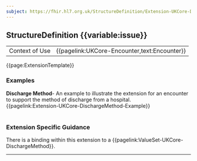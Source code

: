 ```yaml
---
subject: https://fhir.hl7.org.uk/StructureDefinition/Extension-UKCore-DischargeMethod
---
```

## StructureDefinition {{variable:issue}}

<table id="addToTranspose">
<tr><td>Context of Use</td>
<td>{{pagelink:UKCore-Encounter,text:Encounter}}</td>
</tr>
</table>

{{page:ExtensionTemplate}}

<div id="Examples" class="tabcontent">
  <h3>Examples</h3>
  <b>Discharge Method</b>- An example to illustrate the extension for an encounter to support the method of discharge from a hospital.<br>
  {{pagelink:Extension-UKCore-DischargeMethod-Example}}
  <br><br>
</div>

<h3 id="guidance-dischargeme">Extension Specific Guidance</h3>

There is a binding within this extension to a {{pagelink:ValueSet-UKCore-DischargeMethod}}.

---